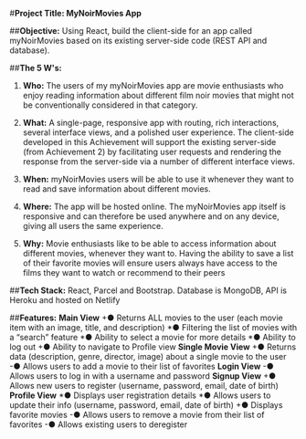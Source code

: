 #**Project Title: MyNoirMovies App**

##**Objective:**  Using React, build the client-side for an app called myNoirMovies based on its existing server-side code (REST API and database).

##**The 5 W's:**
1. **Who:** The users of my myNoirMovies app are movie enthusiasts who enjoy reading information about different film noir movies that might not be conventionally considered in that category.

2. **What:** A single-page, responsive app with routing, rich interactions, several interface views, and a polished user experience. The client-side developed in this Achievement will support the existing server-side (from Achievement 2) by facilitating user requests and rendering the response from the server-side via a number of different interface views.

3. **When:** myNoirMovies users will be able to use it whenever they want to read and save information about different movies.

4. **Where:** The app will be hosted online. The myNoirMovies app itself is responsive and can therefore be used anywhere and on any device, giving all users the same experience.

5. **Why:** Movie enthusiasts like to be able to access information about different movies, whenever they want to. Having the ability to save a list of their favorite movies will ensure users always have access to the films they want to watch or recommend to their peers

##**Tech Stack:** React, Parcel and Bootstrap. Database is MongoDB, API is Heroku and hosted on Netlify

##**Features:**
**Main View**
+● Returns ALL movies to the user (each movie item with an image, title, and description)
*● Filtering the list of movies with a “search” feature
*● Ability to select a movie for more details
*● Ability to log out
+● Ability to navigate to Profile view
**Single Movie View**
+● Returns data (description, genre, director, image) about a single movie to the user
-● Allows users to add a movie to their list of favorites
**Login View**
-● Allows users to log in with a username and password
**Signup View**
+● Allows new users to register (username, password, email, date of birth)
**Profile View**
*● Displays user registration details
*● Allows users to update their info (username, password, email, date of birth)
+● Displays favorite movies
-● Allows users to remove a movie from their list of favorites
-● Allows existing users to deregister

